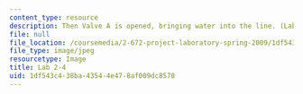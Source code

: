 ```yaml
---
content_type: resource
description: Then Valve A is opened, bringing water into the line. (Lab 2 image)
file: null
file_location: /coursemedia/2-672-project-laboratory-spring-2009/1df543c438ba43544e478af009dc8570_lab24.jpg
file_type: image/jpeg
resourcetype: Image
title: Lab 2-4
uid: 1df543c4-38ba-4354-4e47-8af009dc8570
---
```

